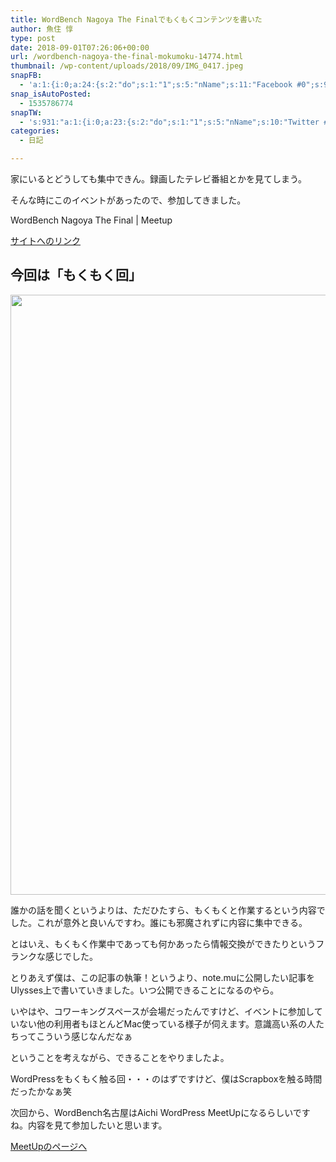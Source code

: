 ```yaml
---
title: WordBench Nagoya The Finalでもくもくコンテンツを書いた
author: 魚住 惇
type: post
date: 2018-09-01T07:26:06+00:00
url: /wordbench-nagoya-the-final-mokumoku-14774.html
thumbnail: /wp-content/uploads/2018/09/IMG_0417.jpeg
snapFB:
  - 'a:1:{i:0;a:24:{s:2:"do";s:1:"1";s:5:"nName";s:11:"Facebook #0";s:9:"msgFormat";s:51:"ブログを更新しました！%TITLE% %SITENAME%";s:6:"appKey";s:35:"x5g9aw2d4v22454x2w294d444a4p2b4u2z2";s:6:"appSec";s:69:"d3h0au284x2i5b4s224h5e414a4p2m5z2y2u2k584x24474e4w2p2y2d4w244q2748484";s:8:"postType";s:1:"A";s:8:"apiToUse";s:4:"fbfb";s:7:"fltrsOn";i:0;s:5:"fltrs";a:0:{}s:7:"proxyOn";i:0;s:7:"useSURL";i:0;s:1:"v";i:350;s:3:"tpt";s:0:"";s:4:"pgID";s:15:"627487850654942";s:6:"imgUpl";s:1:"T";s:10:"riComments";i:0;s:12:"riCommentsAA";i:0;s:5:"proxy";a:2:{s:5:"proxy";s:0:"";s:2:"up";s:0:"";}s:9:"wpImgSize";s:4:"full";s:5:"glpid";s:0:"";s:4:"uMsg";s:0:"";s:11:"accessToken";s:175:"EAAMjGZBx2DIABAK9Shrq8A1facZBzmI7j4gQptvfrvrC0QRXFBjndKxoJdk1x3YCLY5zT01ivVoEhYZCv0wO4N4WlEb8wNRBgIgy8OvpQQfV1zmMs4Tfgs9r2rrWnoya0gsx9AgvoAlPCKCha6ZAYq5mszCg54MRDGptJQ0xegZDZD";s:8:"authUser";s:15:"627487850654942";s:12:"authUserName";s:10:"Jun Uozumi";}}'
snap_isAutoPosted:
  - 1535786774
snapTW:
  - 's:931:"a:1:{i:0;a:23:{s:2:"do";s:1:"1";s:5:"nName";s:10:"Twitter #0";s:9:"msgFormat";s:40:"記事を書きました: %TITLE%  %URL%";s:6:"appKey";s:55:"x5g9a2494h465u554l434265454e306b4j4m474q3o3w5r4h3a3b4r3";s:6:"appSec";s:105:"d3h0ak37413l546f4u25615i4n4j3p4w384o305r3l336s5d4i4n4u3q354p3u2o4p433o50325b4m4f4r3s463t454y534r3s3l57406";s:7:"fltrsOn";i:0;s:5:"fltrs";a:0:{}s:7:"proxyOn";i:0;s:7:"useSURL";i:0;s:1:"v";i:350;s:5:"twURL";s:29:"https://twitter.com/jun3010me";s:11:"accessToken";s:50:"67790051-Zy1o3Z7D9ONCVqKqdP2QPAIhGVwkCADeltfZN9dth";s:14:"accessTokenSec";s:45:"k94u64BhC2TPT95vmy98nXsz1WUVhQEFSW2qnZM46Q5z1";s:5:"tw140";i:0;s:10:"riComments";i:0;s:11:"riCommentsM";i:0;s:12:"riCommentsAA";i:0;s:8:"attchImg";s:1:"1";s:9:"wpImgSize";s:4:"full";s:8:"isPosted";s:1:"1";s:4:"pgID";s:19:"1035790927002882048";s:7:"postURL";s:56:"https://twitter.com/jun3010me/status/1035790927002882048";s:5:"pDate";s:19:"2018-09-01 07:26:16";}}";'
categories:
  - 日記

---
```

家にいるとどうしても集中できん。録画したテレビ番組とかを見てしまう。

そんな時にこのイベントがあったので、参加してきました。

WordBench Nagoya The Final | Meetup

[サイトへのリンク][1]

## 今回は「もくもく回」

<img decoding="async" loading="lazy" class="alignnone size-full wp-image-14772" src="/wp-content/uploads/2018/09/Image-2018-09-01-16-18.jpeg" width="1280" height="960"  sizes="(max-width: 1280px) 100vw, 1280px" /> 

誰かの話を聞くというよりは、ただひたすら、もくもくと作業するという内容でした。これが意外と良いんですわ。誰にも邪魔されずに内容に集中できる。

とはいえ、もくもく作業中であっても何かあったら情報交換ができたりというフランクな感じでした。

とりあえず僕は、この記事の執筆！というより、note.muに公開したい記事をUlysses上で書いていきました。いつ公開できることになるのやら。

いやはや、コワーキングスペースが会場だったんですけど、イベントに参加していない他の利用者もほとんどMac使っている様子が伺えます。意識高い系の人たちってこういう感じなんだなぁ

ということを考えながら、できることをやりましたよ。

WordPressをもくもく触る回・・・のはずですけど、僕はScrapboxを触る時間だったかなぁ笑

次回から、WordBench名古屋はAichi WordPress MeetUpになるらしいですね。内容を見て参加したいと思います。

[MeetUpのページへ][1]

 [1]: https://www.meetup.com/ja-JP/Aichi-WordPress-Meetup/events/253701598/ "WordBench Nagoya The Final | Meetup"